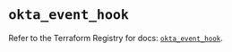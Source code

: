# `okta_event_hook`

Refer to the Terraform Registry for docs: [`okta_event_hook`](https://registry.terraform.io/providers/okta/okta/4.10.0/docs/resources/event_hook).
